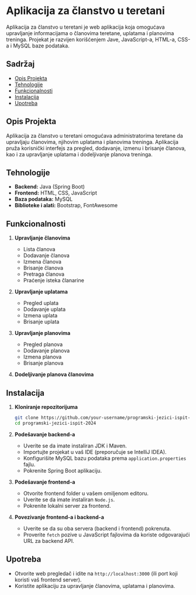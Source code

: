 # Aplikacija za članstvo u teretani

Aplikacija za članstvo u teretani je web aplikacija koja omogućava upravljanje informacijama o članovima teretane, uplatama i planovima treninga. Projekat je razvijen korišćenjem Jave, JavaScript-a, HTML-a, CSS-a i MySQL baze podataka.

## Sadržaj

- [Opis Projekta](#opis-projekta)
- [Tehnologije](#tehnologije)
- [Funkcionalnosti](#funkcionalnosti)
- [Instalacija](#instalacija)
- [Upotreba](#upotreba)


## Opis Projekta

Aplikacija za članstvo u teretani omogućava administratorima teretane da upravljaju članovima, njihovim uplatama i planovima treninga. Aplikacija pruža korisnički interfejs za pregled, dodavanje, izmenu i brisanje članova, kao i za upravljanje uplatama i dodeljivanje planova treninga.

## Tehnologije

- **Backend:** Java (Spring Boot)
- **Frontend:** HTML, CSS, JavaScript
- **Baza podataka:** MySQL
- **Biblioteke i alati:** Bootstrap, FontAwesome

## Funkcionalnosti

1. **Upravljanje članovima**
   - Lista članova
   - Dodavanje članova
   - Izmena članova
   - Brisanje članova
   - Pretraga članova
   - Praćenje isteka članarine

2. **Upravljanje uplatama**
   - Pregled uplata
   - Dodavanje uplata
   - Izmena uplata
   - Brisanje uplata

3. **Upravljanje planovima**
   - Pregled planova
   - Dodavanje planova
   - Izmena planova
   - Brisanje planova

4. **Dodeljivanje planova članovima**

## Instalacija

1. **Kloniranje repozitorijuma**

    ```bash
    git clone https://github.com/your-username/programski-jezici-ispit-2024.git
    cd programski-jezici-ispit-2024
    ```

2. **Podešavanje backend-a**

    - Uverite se da imate instaliran JDK i Maven.
    - Importujte projekat u vaš IDE (preporučuje se IntelliJ IDEA).
    - Konfigurišite MySQL bazu podataka prema `application.properties` fajlu.
    - Pokrenite Spring Boot aplikaciju.

3. **Podešavanje frontend-a**

    - Otvorite frontend folder u vašem omiljenom editoru.
    - Uverite se da imate instaliran `Node.js`.
    - Pokrenite lokalni server za frontend.

4. **Povezivanje frontend-a i backend-a**

    - Uverite se da su oba servera (backend i frontend) pokrenuta.
    - Proverite `fetch` pozive u JavaScript fajlovima da koriste odgovarajući URL za backend API.

## Upotreba

- Otvorite web pregledač i idite na `http://localhost:3000` (ili port koji koristi vaš frontend server).
- Koristite aplikaciju za upravljanje članovima, uplatama i planovima.



